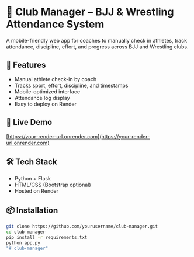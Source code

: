 # 🥋 Club Manager – BJJ & Wrestling Attendance System

A mobile-friendly web app for coaches to manually check in athletes, track attendance, discipline, effort, and progress across BJJ and Wrestling clubs.

## 🚀 Features
- Manual athlete check-in by coach
- Tracks sport, effort, discipline, and timestamps
- Mobile-optimized interface
- Attendance log display
- Easy to deploy on Render

## 📱 Live Demo
[https://your-render-url.onrender.com](https://your-render-url.onrender.com)

## 🛠️ Tech Stack
- Python + Flask
- HTML/CSS (Bootstrap optional)
- Hosted on Render

## 📦 Installation
```bash
git clone https://github.com/yourusername/club-manager.git
cd club-manager
pip install -r requirements.txt
python app.py
"# club-manager" 
